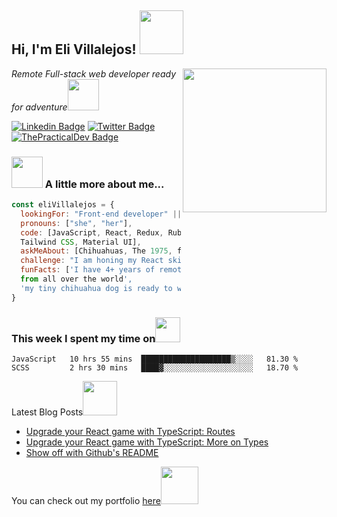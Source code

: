 
<h2> Hi, I'm Eli Villalejos! <img src="https://media.giphy.com/media/26Fxy3Iz1ari8oytO/giphy.gif" width="70"></h2>
<img align='right' src="https://media.giphy.com/media/dWxO36Jzd6bTSt5dIY/giphy.gif" width="230">
<p><em>Remote Full-stack web developer ready for adventure</em><img src="https://media.giphy.com/media/XGma2iRIHTKkwqRkFl/giphy.gif" width="50"></p>

[![Linkedin Badge](https://img.shields.io/badge/-Ellie%20Villalejos-blue?style=flat-square&logo=Linkedin&logoColor=white&link=https://www.linkedin.com/in/ellievillalejos/)](https://www.linkedin.com/in/ellievillalejos/)
[![Twitter Badge](https://img.shields.io/badge/-@miss_elliev_-1ca0f1?style=flat-square&labelColor=1ca0f1&logo=twitter&logoColor=white&link=https://twitter.com/miss_elliev)](https://twitter.com/miss_elliev)
[![ThePracticalDev Badge](https://img.shields.io/badge/-misselliev-0A0A0A?style=flat-square&labelColor=black&logo=dev.to&link=https://dev.to/misselliev)](https://dev.to/misselliev)

### <img src="https://media.giphy.com/media/kbVuid1Ak3uEHJUMVO/giphy.gif" width="50"> A little more about me...  

```javascript
const eliVillalejos = {
  lookingFor: "Front-end developer" || "Full-stack web developer",
  pronouns: ["she", "her"],
  code: [JavaScript, React, Redux, Ruby on Rails, HTML/CSS, Semantic UI, Bootstrap, 
  Tailwind CSS, Material UI],
  askMeAbout: [Chihuahuas, The 1975, food recipes, renovation shows],
  challenge: "I am honing my React skills and picking up TypeScript",
  funFacts: ['I have 4+ years of remote work experience with devs 
  from all over the world', 
  'my tiny chihuahua dog is ready to woof at the right offer']
}
```
### This week I spent my time on<img src="https://media.giphy.com/media/SvQzkTQb3ZwKcj1QTO/giphy.gif" width="40">

<!--START_SECTION:waka-->

```text
JavaScript   10 hrs 55 mins  ████████████████████▒░░░░   81.30 %
SCSS         2 hrs 30 mins   ████▓░░░░░░░░░░░░░░░░░░░░   18.70 %
```

<!--END_SECTION:waka-->

<p>Latest Blog Posts<img src="https://media.giphy.com/media/THICzXhqZItpoFX7aD/giphy.gif" width="55"></p>

<!-- BLOG-POST-LIST:START -->
- [Upgrade your React game with TypeScript: Routes](https://dev.to/misselliev/upgrade-your-react-game-with-typescript-routing-4c59)
- [Upgrade your React game with TypeScript: More on Types](https://dev.to/misselliev/upgrade-your-react-game-with-typescript-more-on-types-5o8)
- [Show off with Github&#39;s README](https://dev.to/misselliev/show-off-with-github-s-readme-40eh)
<!-- BLOG-POST-LIST:END -->

<p>You can check out my portfolio <a href="https://elizabeth-villalejos.netlify.app">here</a><img src="https://media.giphy.com/media/cKPse5DZaptID3YAMK/giphy.gif" width="60"></p>
